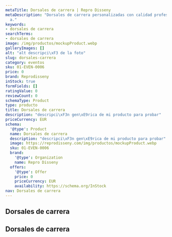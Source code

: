 ```yaml
---
metaTitle: Dorsales de carrera | Repro Disseny
metaDescription: "Dorsales de carrera personalizadas con calidad profesional en Catalu\xF1\
  a."
keywords:
- dorsales de carrera
searchTerms:
- dorsales de carrera
image: /img/productos/mockupProduct.webp
galleryImages: []
alt: "alt descripci\xF3 de la foto"
slug: dorsales-carrera
category: eventos
sku: 01-EVEN-0006
price: 0
brand: Reprodisseny
inStock: true
formFields: []
ratingValue: 0
reviewCount: 0
schemaType: Product
type: producto
title: Dorsales de carrera
description: "descripci\xF3n gen\xE9rica de mi producto para probar"
priceCurrency: EUR
schema:
  '@type': Product
  name: Dorsales de carrera
  description: "descripci\xF3n gen\xE9rica de mi producto para probar"
  image: https://reprodisseny.com/img/productos/mockupProduct.webp
  sku: 01-EVEN-0006
  brand:
    '@type': Organization
    name: Repro Disseny
  offers:
    '@type': Offer
    price: 0
    priceCurrency: EUR
    availability: https://schema.org/InStock
nav: Dorsales de carrera
---
```


## Dorsales de carrera

## Dorsales de carrera
